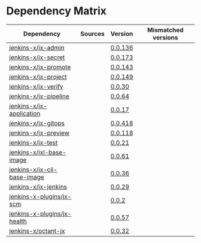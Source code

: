 # Dependency Matrix

Dependency | Sources | Version | Mismatched versions
---------- | ------- | ------- | -------------------
[jenkins-x/jx-admin](https://github.com/jenkins-x/jx-admin.git) |  | [0.0.136](https://github.com/jenkins-x/jx-admin/releases/tag/v0.0.136) | 
[jenkins-x/jx-secret](https://github.com/jenkins-x/jx-secret.git) |  | [0.0.173](https://github.com/jenkins-x/jx-secret/releases/tag/v0.0.173) | 
[jenkins-x/jx-promote](https://github.com/jenkins-x/jx-promote.git) |  | [0.0.143](https://github.com/jenkins-x/jx-promote/releases/tag/v0.0.143) | 
[jenkins-x/jx-project](https://github.com/jenkins-x/jx-project.git) |  | [0.0.149](https://github.com/jenkins-x/jx-project/releases/tag/v0.0.149) | 
[jenkins-x/jx-verify](https://github.com/jenkins-x/jx-verify.git) |  | [0.0.30](https://github.com/jenkins-x/jx-verify/releases/tag/v0.0.30) | 
[jenkins-x/jx-pipeline](https://github.com/jenkins-x/jx-pipeline.git) |  | [0.0.64](https://github.com/jenkins-x/jx-pipeline/releases/tag/v0.0.64) | 
[jenkins-x/jx-application](https://github.com/jenkins-x/jx-application.git) |  | [0.0.17](https://github.com/jenkins-x/jx-application/releases/tag/v0.0.17) | 
[jenkins-x/jx-gitops](https://github.com/jenkins-x/jx-gitops.git) |  | [0.0.418](https://github.com/jenkins-x/jx-gitops/releases/tag/v0.0.418) | 
[jenkins-x/jx-preview](https://github.com/jenkins-x/jx-preview.git) |  | [0.0.118](https://github.com/jenkins-x/jx-preview/releases/tag/v0.0.118) | 
[jenkins-x/jx-test](https://github.com/jenkins-x/jx-test.git) |  | [0.0.21](https://github.com/jenkins-x/jx-test/releases/tag/v0.0.21) | 
[jenkins-x/jxl-base-image](https://github.com/jenkins-x/jxl-base-image) |  | [0.0.61]() | 
[jenkins-x/jx-cli-base-image](https://github.com/jenkins-x/jx-cli-base-image.git) |  | [0.0.36]() | 
[jenkins-x/jx-jenkins](https://github.com/jenkins-x/jx-jenkins.git) |  | [0.0.29](https://github.com/jenkins-x/jx-jenkins/releases/tag/v0.0.29) | 
[jenkins-x-plugins/jx-scm](https://github.com/jenkins-x-plugins/jx-scm) |  | [0.0.2](https://github.com/jenkins-x-plugins/jx-scm/releases/tag/v0.0.2) | 
[jenkins-x-plugins/jx-health](https://github.com/jenkins-x-plugins/jx-health.git) |  | [0.0.57](https://github.com/jenkins-x-plugins/jx-health/releases/tag/v0.0.57) | 
[jenkins-x/octant-jx](https://github.com/jenkins-x/octant-jx.git) |  | [0.0.32](https://github.com/jenkins-x/octant-jx/releases/tag/v0.0.32) | 
